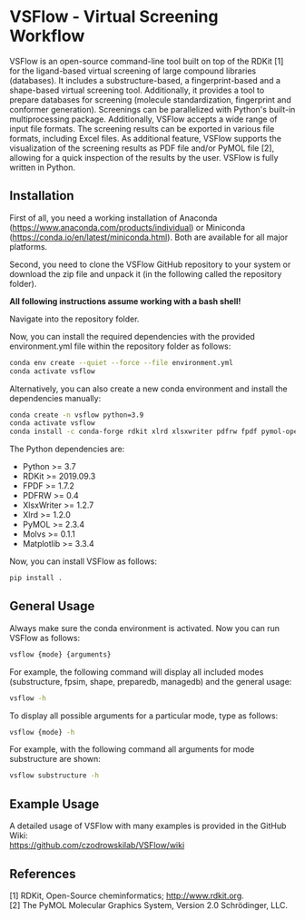 # VSFlow - Virtual Screening Workflow

VSFlow is an open-source command-line tool built on top of the RDKit [1] for the ligand-based virtual screening 
of large compound libraries (databases). It includes a substructure-based, a fingerprint-based 
and a shape-based virtual screening tool. Additionally, it provides a tool to prepare databases for 
screening (molecule standardization, fingerprint and conformer generation). Screenings can be 
parallelized with Python's built-in multiprocessing package. Additionally, VSFlow accepts a wide 
range of input file formats. The screening results can be exported in various file formats, including Excel files.
As additional feature, VSFlow supports the visualization of the screening results as PDF file
and/or PyMOL file [2], allowing for a quick inspection of the results by the user. VSFlow is fully 
written in Python.

## Installation

First of all, you need a working installation of Anaconda (https://www.anaconda.com/products/individual) or Miniconda (https://conda.io/en/latest/miniconda.html). Both are available for all major platforms.  

Second, you need to clone the VSFlow GitHub repository to your system or download the zip file and unpack it (in the following called the repository folder).   

**All following instructions assume working with a bash shell!**  

Navigate into the repository folder.  

Now, you can install the required dependencies with the provided environment.yml file within the repository folder as follows:
```bash
conda env create --quiet --force --file environment.yml
conda activate vsflow
```
Alternatively, you can also create a new conda environment and install the dependencies manually:
```bash
conda create -n vsflow python=3.9
conda activate vsflow
conda install -c conda-forge rdkit xlrd xlsxwriter pdfrw fpdf pymol-open-source molvs matplotlib 
```
The Python dependencies are:  
* Python >= 3.7
* RDKit >= 2019.09.3
* FPDF >= 1.7.2
* PDFRW >= 0.4
* XlsxWriter >= 1.2.7
* Xlrd >= 1.2.0
* PyMOL >= 2.3.4
* Molvs >= 0.1.1
* Matplotlib >= 3.3.4  

Now, you can install VSFlow as follows:
```bash
pip install .
```

## General Usage
Always make sure the conda environment is activated.
Now you can run VSFlow as follows:  
```bash
vsflow {mode} {arguments}
```
For example, the following command will display all included modes (substructure, fpsim, shape, preparedb, managedb) and the general usage:
```bash
vsflow -h
```
To display all possible arguments for a particular mode, type as follows:
```bash
vsflow {mode} -h
```
For example, with the following command all arguments for mode substructure are shown:
```bash
vsflow substructure -h
```

## Example Usage

A detailed usage of VSFlow with many examples is provided in the GitHub Wiki:  
https://github.com/czodrowskilab/VSFlow/wiki

## References

[1] RDKit, Open-Source cheminformatics; http://www.rdkit.org.  
[2] The PyMOL Molecular Graphics System, Version 2.0 Schrödinger, LLC.
